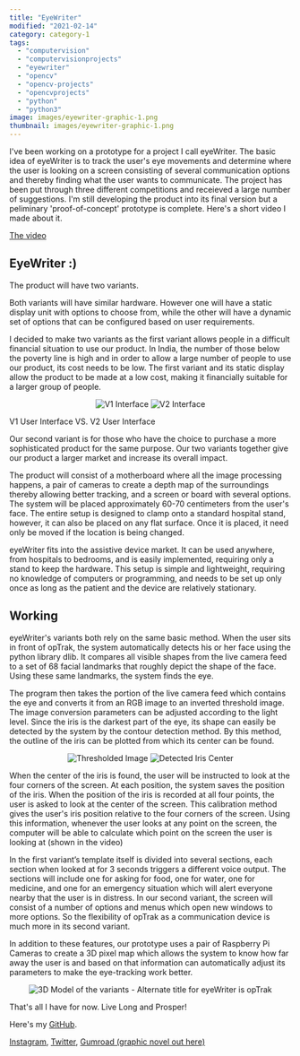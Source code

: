 ```yaml
---
title: "EyeWriter"
modified: "2021-02-14"
category: category-1
tags: 
  - "computervision"
  - "computervisionprojects"
  - "eyewriter"
  - "opencv"
  - "opencv-projects"
  - "opencvprojects"
  - "python"
  - "python3"
image: images/eyewriter-graphic-1.png
thumbnail: images/eyewriter-graphic-1.png
---
```


I've been working on a prototype for a project I call eyeWriter. The basic idea of eyeWriter is to track the user's eye movements and determine where the user is looking on a screen consisting of several communication options and thereby finding what the user wants to communicate. The project has been put through three different competitions and receieved a large number of suggestions. I'm still developing the product into its final version but a peliminary 'proof-of-concept' prototype is complete. Here's a short video I made about it.

<a href='https://www.youtube.com/watch?v=jHoosxEf85E'>The video</a>

## EyeWriter :)

The product will have two variants. 

Both variants will have similar hardware. However one will have a static display unit with options to choose from, while the other will have a dynamic set of options that can be configured based on user requirements. 

I decided to make two variants as the first variant allows people in a difficult financial situation to use our product. In India, the number of those below the poverty line is high and in order to allow a large number of people to use our product, its cost needs to be low. The first variant and its static display allow the product to be made at a low cost, making it financially suitable for a larger group of people.

<p align='center'>
  <img src = "https://aryanaut.files.wordpress.com/2021/02/2nd-variant.png?w=900" alt = 'V1 Interface'>
  <img src = "https://aryanaut.files.wordpress.com/2021/02/optrak-graphic.png?w=900" alt = 'V2 Interface'>
</p>    

V1 User Interface VS. V2 User Interface

Our second variant is for those who have the choice to purchase a more sophisticated product for the same purpose. Our two variants together give our product a larger market and increase its overall impact.

The product will consist of a motherboard where all the image processing happens, a pair of cameras to create a depth map of the surroundings thereby allowing better tracking, and a screen or board with several options. The system will be placed approximately 60-70 centimeters from the user's face. The entire setup is designed to clamp onto a standard hospital stand, however, it can also be placed on any flat surface. Once it is placed, it need only be moved if the location is being changed. 

eyeWriter fits into the assistive device market. It can be used anywhere, from hospitals to bedrooms, and is easily implemented, requiring only a stand to keep the hardware. This setup is simple and lightweight, requiring no knowledge of computers or programming, and needs to be set up only once as long as the patient and the device are relatively stationary.

## Working

eyeWriter's variants both rely on the same basic method. When the user sits in front of opTrak, the system automatically detects his or her face using the python library dlib. It compares all visible shapes from the live camera feed to a set of 68 facial landmarks that roughly depict the shape of the face. Using these same landmarks, the system finds the eye. 

The program then takes the portion of the live camera feed which contains the eye and converts it from an RGB image to an inverted threshold image. The image conversion parameters can be adjusted according to the light level. Since the iris is the darkest part of the eye, its shape can easily be detected by the system by the contour detection method. By this method, the outline of the iris can be plotted from which its center can be found. 

<p align="center">
<img src="https://aryanaut.files.wordpress.com/2021/02/thr.png?w=528" alt="Thresholded Image">
<img src="https://aryanaut.files.wordpress.com/2021/02/examine.png?w=528" alt="Detected Iris Center">
</p>

When the center of the iris is found, the user will be instructed to look at the four corners of the screen. At each position, the system saves the position of the iris. When the position of the iris is recorded at all four points, the user is asked to look at the center of the screen. This calibration method gives the user's iris position relative to the four corners of the screen. Using this information, whenever the user looks at any point on the screen, the computer will be able to calculate which point on the screen the user is looking at (shown in the video)

In the first variant’s template itself is divided into several sections, each section when looked at for 3 seconds triggers a different voice output. The sections will include one for asking for food, one for water, one for medicine, and one for an emergency situation which will alert everyone nearby that the user is in distress. In our second variant, the screen will consist of a number of options and menus which open new windows to more options. So the flexibility of opTrak as a communication device is much more in its second variant.

In addition to these features, our prototype uses a pair of Raspberry Pi Cameras to create a 3D pixel map which allows the system to know how far away the user is and based on that information can automatically adjust its parameters to make the eye-tracking work better.

<p align='center'>
  <img src='https://aryanaut.files.wordpress.com/2021/02/3d-model-of-both-variants.png?w=520' alt="3D Model of the variants - Alternate title for eyeWriter is opTrak">
</p>

That's all I have for now. Live Long and Prosper!

Here's my [GitHub](https://github.com/Aryanaut/EyeText).

[Instagram](https://www.instagram.com/aryan_m05/), [Twitter](https://twitter.com/aryanaut), [Gumroad (graphic novel out here)](https://gumroad.com/aryanaut)
